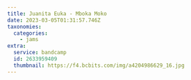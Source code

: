```yaml
---
title: Juanita Euka - Mboka Moko
date: 2023-03-05T01:31:57.746Z
taxonomies:
  categories:
    - jams
extra:
  service: bandcamp
  id: 2633959409
  thumbnail: https://f4.bcbits.com/img/a4204986629_16.jpg
---
```

